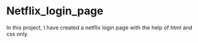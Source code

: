 # Netflix_login_page
In this project, I have created a netflix login page with the help of html and css only.
